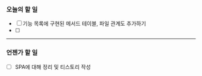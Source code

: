 ### 오늘의 할 일

- [ ] 기능 목록에 구현된 메서드 테이블, 파일 관계도 추가하기
- [ ] 
-----
### 언젠가 할 일

- [ ] SPA에 대해 정리 및 티스토리 작성